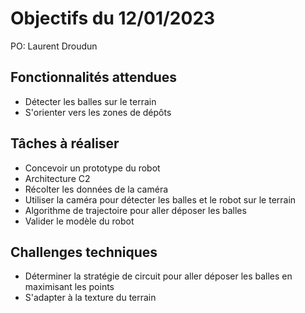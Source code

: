 # Objectifs du 12/01/2023

PO: Laurent Droudun


## Fonctionnalités attendues

- Détecter les balles sur le terrain
- S'orienter vers les zones de dépôts


## Tâches à réaliser

- Concevoir un prototype du robot
- Architecture C2
- Récolter les données de la caméra
- Utiliser la caméra pour détecter les balles et le robot sur le terrain
- Algorithme de trajectoire pour aller déposer les balles
- Valider le modèle du robot

## Challenges techniques

- Déterminer la stratégie de circuit pour aller déposer les balles en maximisant les points
- S'adapter à la texture du terrain
